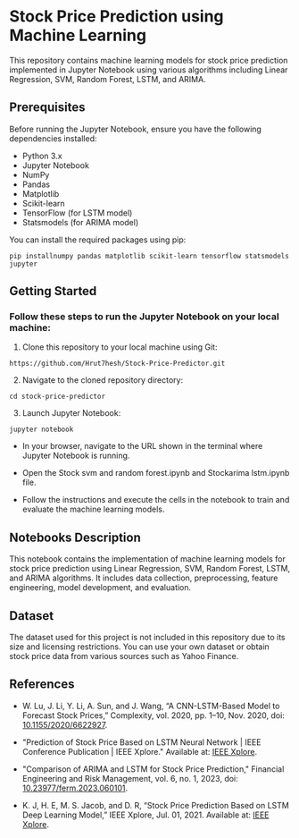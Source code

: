 # Stock Price Prediction using Machine Learning

This repository contains machine learning models for stock price prediction implemented in Jupyter Notebook using various algorithms including Linear Regression, SVM, Random Forest, LSTM, and ARIMA.

## Prerequisites

Before running the Jupyter Notebook, ensure you have the following dependencies installed:

- Python 3.x
- Jupyter Notebook
- NumPy
- Pandas
- Matplotlib
- Scikit-learn
- TensorFlow (for LSTM model)
- Statsmodels (for ARIMA model)

You can install the required packages using pip:

```
pip installnumpy pandas matplotlib scikit-learn tensorflow statsmodels jupyter
```
## Getting Started
### Follow these steps to run the Jupyter Notebook on your local machine:
1. Clone this repository to your local machine using Git:
```
https://github.com/Hrut7hesh/Stock-Price-Predictor.git
```
2. Navigate to the cloned repository directory:
```
cd stock-price-predictor
```
3. Launch Jupyter Notebook:
```
jupyter notebook
```
- In your browser, navigate to the URL shown in the terminal where Jupyter Notebook is running.

- Open the Stock svm and random forest.ipynb and Stockarima lstm.ipynb file.

- Follow the instructions and execute the cells in the notebook to train and evaluate the machine learning models.
## Notebooks Description
This notebook contains the implementation of machine learning models for stock price prediction using Linear Regression, SVM, Random Forest, LSTM, and ARIMA algorithms. It includes data collection, preprocessing, feature engineering, model development, and evaluation.
## Dataset
The dataset used for this project is not included in this repository due to its size and licensing restrictions. You can use your own dataset or obtain stock price data from various sources such as Yahoo Finance.
## References

- W. Lu, J. Li, Y. Li, A. Sun, and J. Wang, “A CNN-LSTM-Based Model to Forecast Stock Prices,” Complexity, vol. 2020, pp. 1–10, Nov. 2020, doi: [10.1155/2020/6622927](https://doi.org/10.1155/2020/6622927).

- "Prediction of Stock Price Based on LSTM Neural Network | IEEE Conference Publication | IEEE Xplore." Available at: [IEEE Xplore](https://ieeexplore.ieee.org).

- "Comparison of ARIMA and LSTM for Stock Price Prediction," Financial Engineering and Risk Management, vol. 6, no. 1, 2023, doi: [10.23977/ferm.2023.060101](https://doi.org/10.23977/ferm.2023.060101).

- K. J, H. E, M. S. Jacob, and D. R, “Stock Price Prediction Based on LSTM Deep Learning Model,” IEEE Xplore, Jul. 01, 2021. Available at: [IEEE Xplore](https://ieeexplore.ieee.org/document/9526491).

